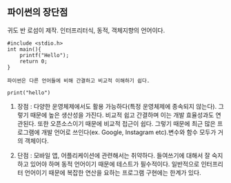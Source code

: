 ## 파이썬의 장단점
귀도 반 로섬이 제작. 인터프리터식, 동적, 객체지향의 언어이다.
```
#include <stdio.h>
int main(){
	printf("Hello");
    return 0;
}

파이썬은 다른 언어들에 비해 간결하고 비교적 이해하기 쉽다.

print("hello")
```

1) 장점 : 다양한 운영체제에서도 활용 가능하다(특정 운영체제에 종속되지 않는다). 그렇기 때문에 높은 생산성을 가진다. 비교적 쉽고 간결하며 이는 개발 효율성과도 연관된다. 또한 오픈소스이기 때문에 비교적 접근이 쉽다. 그렇기 때문에 최근 많은 프로그램에 개발 언어로 쓰인다(ex. Google, Instagram etc).변수와 함수 모두가 거의 객체이다.

2) 단점 : 모바일 앱, 어플리케이션에 관련해서는 취약하다. 들여쓰기에 대해서 잘 숙지하고 있어야 하며 동적 언어이기 때문에 테스트가 필수적이다. 일반적으로 인터프리터 언어이기 때문에 복잡한 연산을 요하는 프로그램 구현에는 한계가 있다.

